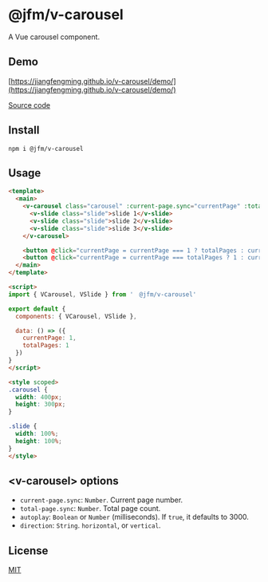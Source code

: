 # @jfm/v-carousel
A Vue carousel component.

## Demo
[https://jiangfengming.github.io/v-carousel/demo/](https://jiangfengming.github.io/v-carousel/demo/)

[Source code](https://github.com/jiangfengming/v-carousel/blob/master/demo-src/App.vue)

## Install
```
npm i @jfm/v-carousel
```

## Usage
```html
<template>
  <main>
    <v-carousel class="carousel" :current-page.sync="currentPage" :total-pages.sync="totalPages" autoplay>
      <v-slide class="slide">slide 1</v-slide>
      <v-slide class="slide">slide 2</v-slide>
      <v-slide class="slide">slide 3</v-slide>
    </v-carousel>

    <button @click="currentPage = currentPage === 1 ? totalPages : currentPage - 1">backward</button>
    <button @click="currentPage = currentPage === totalPages ? 1 : currentPage + 1">forward</button>
  </main>
</template>

<script>
import { VCarousel, VSlide } from '　@jfm/v-carousel'

export default {
  components: { VCarousel, VSlide },

  data: () => ({
    currentPage: 1,
    totalPages: 1
  })
}
</script>

<style scoped>
.carousel {
  width: 400px;
  height: 300px;
}

.slide {
  width: 100%;
  height: 100%;
}
</style>
```

## \<v-carousel> options
* `current-page.sync`: `Number`. Current page number.
* `total-page.sync`: `Number`. Total page count.
* `autoplay`: `Boolean` or `Number` (milliseconds). If `true`, it defaults to 3000.
* `direction`: `String`. `horizontal`, or `vertical`.
  
## License
[MIT](LICENSE)

